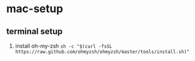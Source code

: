 # mac-setup
## terminal setup
  1. install oh-my-zsh `sh -c "$(curl -fsSL https://raw.github.com/ohmyzsh/ohmyzsh/master/tools/install.sh)"`
